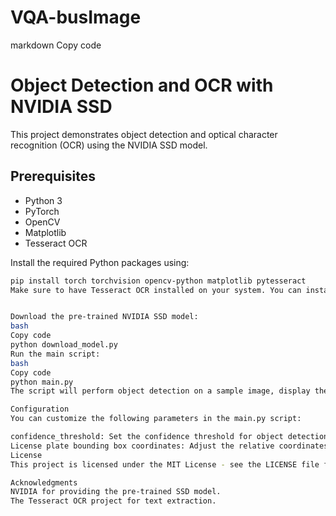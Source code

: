 # VQA-busImage

markdown
Copy code
# Object Detection and OCR with NVIDIA SSD

This project demonstrates object detection and optical character recognition (OCR) using the NVIDIA SSD model.

## Prerequisites

- Python 3
- PyTorch
- OpenCV
- Matplotlib
- Tesseract OCR

Install the required Python packages using:

```bash
pip install torch torchvision opencv-python matplotlib pytesseract
Make sure to have Tesseract OCR installed on your system. You can install it from https://github.com/tesseract-ocr/tesseract.


Download the pre-trained NVIDIA SSD model:
bash
Copy code
python download_model.py
Run the main script:
bash
Copy code
python main.py
The script will perform object detection on a sample image, display the results with bounding boxes, and extract text within specified bounding boxes using Tesseract OCR.

Configuration
You can customize the following parameters in the main.py script:

confidence_threshold: Set the confidence threshold for object detection.
License plate bounding box coordinates: Adjust the relative coordinates and dimensions for license plate bounding boxes.
License
This project is licensed under the MIT License - see the LICENSE file for details.

Acknowledgments
NVIDIA for providing the pre-trained SSD model.
The Tesseract OCR project for text extraction.
